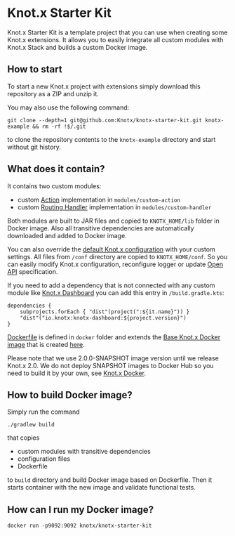 # Knot.x Starter Kit
Knot.x Starter Kit is a template project that you can use when creating some Knot.x extensions.  It 
allows you to easily integrate all custom modules with Knot.x Stack and builds a custom Docker image.

## How to start
To start a new Knot.x project with extensions simply download this repository as a ZIP and unzip it.

You may also use the following command:
```
git clone --depth=1 git@github.com:Knotx/knotx-starter-kit.git knotx-example && rm -rf !$/.git
```
to clone the repository contents to the `knotx-example` directory and start without git history.

## What does it contain?
It contains two custom modules:
- custom [Action](https://github.com/Knotx/knotx-fragments-handler/tree/master/api) implementation in `modules/custom-action`
- custom [Routing Handler](https://github.com/Knotx/knotx-server-http/tree/master/api) implementation in `modules/custom-handler`

Both modules are built to JAR files and copied to `KNOTX_HOME/lib` folder in Docker image. Also 
all transitive dependencies are automatically downloaded and added to Docker image.

You can also override the [default Knot.x configuration](https://github.com/Knotx/knotx-stack/tree/master/src/main/packaging/conf)
with your custom settings. All files from `/conf` directory are copied to `KNOTX_HOME/conf`. So you
can easily modify Knot.x configuration, reconfigure logger or update [Open API](https://github.com/OAI/OpenAPI-Specification) specification.

If you need to add a dependency that is not connected with any custom module like 
[Knot.x Dashboard](https://github.com/Knotx/knotx-dashboard) you can add this entry in 
`/build.gradle.kts`:

```
dependencies {
    subprojects.forEach { "dist"(project(":${it.name}")) }
    "dist"("io.knotx:knotx-dashboard:${project.version}")
}
```

[Dockerfile](https://github.com/Knotx/knotx-starter-kit/blob/master/docker/Dockerfile) is defined 
in `docker` folder and extends the [Base Knot.x Docker image](https://hub.docker.com/r/knotx/knotx) 
that is created [here](https://github.com/Knotx/knotx-docker).

Please note that we use 2.0.0-SNAPSHOT image version until we release Knot.x 2.0. We do not deploy
SNAPSHOT images to Docker Hub so you need to build it by your own, see [Knot.x Docker](https://github.com/Knotx/knotx-docker).

## How to build Docker image?
Simply run the command
```
./gradlew build
```
that copies
- custom modules with transitive dependencies
- configuration files
- Dockerfile

to `build` directory and build Docker image based on Dockerfile. Then it starts container with the 
new image and validate functional tests.

## How can I run my Docker image?
```
docker run -p9092:9092 knotx/knotx-starter-kit
```

